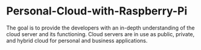 # Personal-Cloud-with-Raspberry-Pi
The goal is to provide the developers with an in-depth understanding of the cloud server and its functioning. Cloud servers are in use as public, private, and hybrid cloud for personal and business applications.
